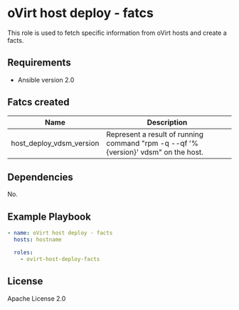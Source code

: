 oVirt host deploy - fatcs
=============================

This role is used to fetch specific information from oVirt hosts and create a facts.

Requirements
------------

 * Ansible version 2.0

Fatcs created
-------------

| Name                        | Description                                                       |
|-----------------------------|-------------------------------------------------------------------|
| host_deploy_vdsm_version    | Represent a result of running command "rpm -q --qf '%{version}' vdsm" on the host. |

Dependencies
------------

No.

Example Playbook
----------------

```yaml
- name: oVirt host deploy - facts
  hosts: hostname

  roles:
    - ovirt-host-deploy-facts
```

License
-------

Apache License 2.0
